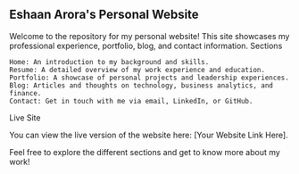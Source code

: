 ## Eshaan Arora's Personal Website ## 

Welcome to the repository for my personal website! This site showcases my professional experience, portfolio, blog, and contact information.
Sections

    Home: An introduction to my background and skills.
    Resume: A detailed overview of my work experience and education.
    Portfolio: A showcase of personal projects and leadership experiences.
    Blog: Articles and thoughts on technology, business analytics, and finance.
    Contact: Get in touch with me via email, LinkedIn, or GitHub.

Live Site

You can view the live version of the website here: [Your Website Link Here].

Feel free to explore the different sections and get to know more about my work!

